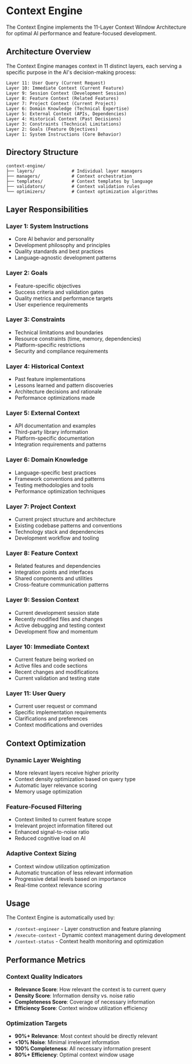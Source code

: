 # Context Engine

The Context Engine implements the 11-Layer Context Window Architecture for optimal AI performance and feature-focused development.

## Architecture Overview

The Context Engine manages context in 11 distinct layers, each serving a specific purpose in the AI's decision-making process:

```
Layer 11: User Query (Current Request)
Layer 10: Immediate Context (Current Feature)
Layer 9: Session Context (Development Session)
Layer 8: Feature Context (Related Features)
Layer 7: Project Context (Current Project)
Layer 6: Domain Knowledge (Technical Expertise)
Layer 5: External Context (APIs, Dependencies)
Layer 4: Historical Context (Past Decisions)
Layer 3: Constraints (Technical Limitations)
Layer 2: Goals (Feature Objectives)
Layer 1: System Instructions (Core Behavior)
```

## Directory Structure

```
context-engine/
├── layers/              # Individual layer managers
├── managers/            # Context orchestration
├── templates/           # Context templates by language
├── validators/          # Context validation rules
└── optimizers/          # Context optimization algorithms
```

## Layer Responsibilities

### Layer 1: System Instructions
- Core AI behavior and personality
- Development philosophy and principles
- Quality standards and best practices
- Language-agnostic development patterns

### Layer 2: Goals
- Feature-specific objectives
- Success criteria and validation gates
- Quality metrics and performance targets
- User experience requirements

### Layer 3: Constraints
- Technical limitations and boundaries
- Resource constraints (time, memory, dependencies)
- Platform-specific restrictions
- Security and compliance requirements

### Layer 4: Historical Context
- Past feature implementations
- Lessons learned and pattern discoveries
- Architecture decisions and rationale
- Performance optimizations made

### Layer 5: External Context
- API documentation and examples
- Third-party library information
- Platform-specific documentation
- Integration requirements and patterns

### Layer 6: Domain Knowledge
- Language-specific best practices
- Framework conventions and patterns
- Testing methodologies and tools
- Performance optimization techniques

### Layer 7: Project Context
- Current project structure and architecture
- Existing codebase patterns and conventions
- Technology stack and dependencies
- Development workflow and tooling

### Layer 8: Feature Context
- Related features and dependencies
- Integration points and interfaces
- Shared components and utilities
- Cross-feature communication patterns

### Layer 9: Session Context
- Current development session state
- Recently modified files and changes
- Active debugging and testing context
- Development flow and momentum

### Layer 10: Immediate Context
- Current feature being worked on
- Active files and code sections
- Recent changes and modifications
- Current validation and testing state

### Layer 11: User Query
- Current user request or command
- Specific implementation requirements
- Clarifications and preferences
- Context modifications and overrides

## Context Optimization

### Dynamic Layer Weighting
- More relevant layers receive higher priority
- Context density optimization based on query type
- Automatic layer relevance scoring
- Memory usage optimization

### Feature-Focused Filtering
- Context limited to current feature scope
- Irrelevant project information filtered out
- Enhanced signal-to-noise ratio
- Reduced cognitive load on AI

### Adaptive Context Sizing
- Context window utilization optimization
- Automatic truncation of less relevant information
- Progressive detail levels based on importance
- Real-time context relevance scoring

## Usage

The Context Engine is automatically used by:
- `/context-engineer` - Layer construction and feature planning
- `/execute-context` - Dynamic context management during development
- `/context-status` - Context health monitoring and optimization

## Performance Metrics

### Context Quality Indicators
- **Relevance Score**: How relevant the context is to current query
- **Density Score**: Information density vs. noise ratio
- **Completeness Score**: Coverage of necessary information
- **Efficiency Score**: Context window utilization efficiency

### Optimization Targets
- **90%+ Relevance**: Most context should be directly relevant
- **<10% Noise**: Minimal irrelevant information
- **100% Completeness**: All necessary information present
- **80%+ Efficiency**: Optimal context window usage 